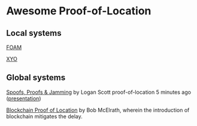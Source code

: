 # Awesome Proof-of-Location

## Local systems
[FOAM](https://www.foam.space/)

[XYO](https://xyo.network/network/)

## Global systems
[Spoofs, Proofs & Jamming](https://insidegnss.com/spoofs-proofs-jamming/) by Logan Scott
proof-of-location 5 minutes ago ([presentation](https://vimeo.com/85571093#t=16m01s))

[Blockchain Proof of Location](https://medium.com/@BobMcElrath/blockchain-proof-of-location-7af5eb8073c1) by Bob McElrath, wherein the introduction of blockchain mitigates the delay.
